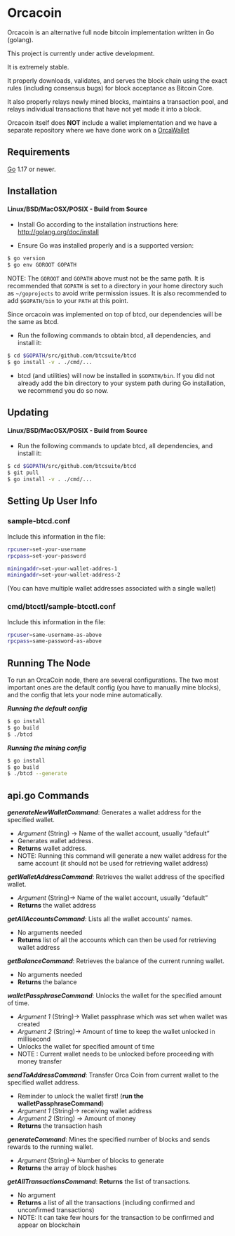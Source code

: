 Orcacoin
====


Orcacoin is an alternative full node bitcoin implementation written in Go (golang). 

This project is currently under active development.

It is extremely stable.

It properly downloads, validates, and serves the block chain using the exact
rules (including consensus bugs) for block acceptance as Bitcoin Core.  

It also properly relays newly mined blocks, maintains a transaction pool, and
relays individual transactions that have not yet made it into a block.  

Orcacoin itself does **NOT** include a wallet implementation and we have a separate repository where we have done work on a [OrcaWallet](https://github.com/sbu-416-24sp/orcanet-go/tree/main/wallet)

## Requirements

[Go](http://golang.org) 1.17 or newer.

## Installation

#### Linux/BSD/MacOSX/POSIX - Build from Source

- Install Go according to the installation instructions here:
  http://golang.org/doc/install

- Ensure Go was installed properly and is a supported version:

```bash
$ go version
$ go env GOROOT GOPATH
```

NOTE: The `GOROOT` and `GOPATH` above must not be the same path.  It is
recommended that `GOPATH` is set to a directory in your home directory such as
`~/goprojects` to avoid write permission issues.  It is also recommended to add
`$GOPATH/bin` to your `PATH` at this point.

Since orcacoin was implemented on top of btcd, our dependencies will be the same as btcd.
- Run the following commands to obtain btcd, all dependencies, and install it:

```bash
$ cd $GOPATH/src/github.com/btcsuite/btcd
$ go install -v . ./cmd/...
```

- btcd (and utilities) will now be installed in ```$GOPATH/bin```.  If you did
  not already add the bin directory to your system path during Go installation,
  we recommend you do so now.

## Updating

#### Linux/BSD/MacOSX/POSIX - Build from Source

- Run the following commands to update btcd, all dependencies, and install it:

```bash
$ cd $GOPATH/src/github.com/btcsuite/btcd
$ git pull
$ go install -v . ./cmd/...
```

## Setting Up User Info

### sample-btcd.conf
Include this information in the file:
```bash
rpcuser=set-your-username
rpcpass=set-your-password

miningaddr=set-your-wallet-addres-1
miningaddr=set-your-wallet-address-2
```
(You can have multiple wallet addresses associated with a single wallet)

### cmd/btcctl/sample-btcctl.conf
Include this information in the file:
```bash
rpcuser=same-username-as-above
rpcpass=same-password-as-above
```

## Running The Node

To run an OrcaCoin node, there are several configurations. The two most important ones are the default config (you have to manually mine blocks), and the config that lets your node mine automatically.

***Running the default config***
```bash
$ go install
$ go build
$ ./btcd
```

***Running the mining config***
```bash
$ go install
$ go build
$ ./btcd --generate
```

## api.go Commands

***generateNewWalletCommand***: Generates a wallet address for the specified wallet.

- *Argument* (String) → Name of the wallet account, usually “default”
- Generates wallet address.
- **Returns** wallet address.
- NOTE: Running this command will generate a new wallet address for the same account (it should not be used for retrieving wallet address)

***getWalletAddressCommand***: Retrieves the wallet address of the specified wallet.

- *Argument* (String)→ Name of the wallet account, usually “default”
- **Returns** the wallet address

***getAllAccountsCommand***: Lists all the wallet accounts' names.

- No arguments needed
- **Returns** list of all the accounts which can then be used for retrieving wallet address

***getBalanceCommand***: Retrieves the balance of the current running wallet.

- No arguments needed
- **Returns** the balance 

***walletPassphraseCommand***: Unlocks the wallet for the specified amount of time.

- *Argument 1* (String)→ Wallet passphrase which was set when wallet was created 
- *Argument 2* (String)→ Amount of time to keep the wallet unlocked in millisecond 
- Unlocks the wallet for specified amount of time
- NOTE : Current wallet needs to be unlocked before proceeding with money transfer

***sendToAddressCommand***: Transfer Orca Coin from current wallet to the specified wallet address.

- Reminder to unlock the wallet first! (**run the walletPassphraseCommand**)
- *Argument 1* (String)→ receiving wallet address
- *Argument 2* (String) → Amount of money
- **Returns** the transaction hash


***generateCommand***: Mines the specified number of blocks and sends rewards to the running wallet.

- *Argument* (String)→ Number of blocks to generate
- **Returns** the array of block hashes

***getAllTransactionsCommand***: **Returns** the list of transactions.

- No argument
- **Returns** a list of all the transactions (including confirmed and unconfirmed transactions)
- NOTE: It can take few hours for the transaction to be confirmed and appear on blockchain